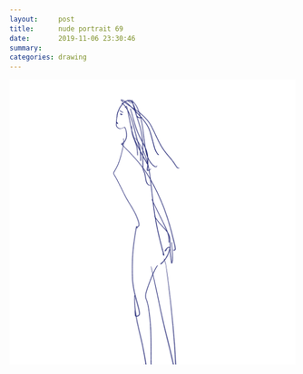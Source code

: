 ```yaml
---
layout:     post
title:      nude portrait 69
date:       2019-11-06 23:30:46
summary:    
categories: drawing
---
```

![nude portrait 69](/images/diary/nude-portrait-69.png ".")
